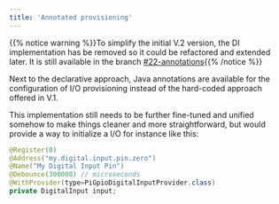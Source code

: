 ```yaml
---
title: 'Annotated provisioning'
---
```


{{% notice warning %}}To simplify the initial V.2 version, the DI implementation has be removed so it could be
refactored and extended later. It is still available in the branch
[#22-annotations](https://github.com/Pi4J/pi4j-v2/tree/feature/%2322-annotations){{% /notice %}}

Next to the declarative approach, Java annotations are available for the configuration of I/O provisioning instead 
of the hard-coded approach offered in V.1.  

This implementation still needs to be further fine-tuned and unified somehow to make things cleaner and more 
straightforward, but would provide a way to initialize a I/O for instance like this:

```java
@Register(0)
@Address("my.digital.input.pin.zero")
@Name("My Digital Input Pin")
@Debounce(300000) // microseconds
@WithProvider(type=PiGpioDigitalInputProvider.class)
private DigitalInput input;
```